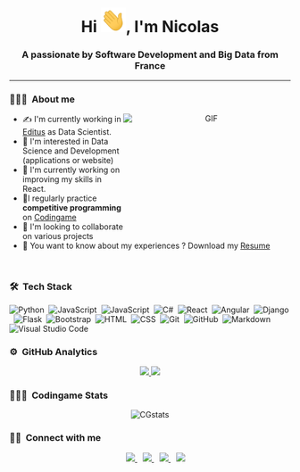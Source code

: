 <h1 align="center">Hi <img src="https://raw.githubusercontent.com/ABSphreak/ABSphreak/master/gifs/Hi.gif" width="45px">, I'm Nicolas</h1>
<h3 align="center">A passionate by Software Development and Big Data from France </h3>

<hr>


### 👨🏻‍💻 &nbsp;About me

<a target="_blank" align="center">
  <img align="right" top="500" height="200" width="300" alt="GIF" src="https://media.giphy.com/media/SWoSkN6DxTszqIKEqv/giphy.gif">
</a>

- ✍️ I'm currently working in <a href="https://www.editus-business.lu/" target="blank">Editus</a> as Data Scientist.
- 👀 I'm interested in Data Science and Development (applications or website) 
- 🌱 I'm currently working on improving my skills in React.
-  📝I regularly practice **competitive programming** on <a href="https://www.codingame.com/profile/de015f1a510d60cdcd0551896a34c709188072" target="blank">Codingame</a>
- 💞️ I'm looking to collaborate on various projects
- 📄 You want to know about my experiences ? Download my <a href="https://github.com/Coni63/Coni63/blob/main/CV_Nicolas_MINE.pdf" target="blank">Resume</a>
<!-- - 🤝 I'm available for freelancing.-->
<br/>

### 🛠 &nbsp;Tech Stack

![Python](https://img.shields.io/badge/-Python-05122A?style=flat&logo=python)&nbsp;
![JavaScript](https://img.shields.io/badge/-JavaScript-05122A?style=flat&logo=javascript)&nbsp;
![JavaScript](https://img.shields.io/badge/-TypeScript-05122A?style=flat&logo=typescript)&nbsp;
![C#](https://img.shields.io/badge/-C%23-05122A?style=flat&logo=Csharp&logoColor=ba5bd2)&nbsp;
![React](https://img.shields.io/badge/-React-05122A?style=flat&logo=react)&nbsp;
![Angular](https://img.shields.io/badge/-Angular-05122A?style=flat&logo=angular&logoColor=d6002e)&nbsp;
![Django](https://img.shields.io/badge/-Django-05122A?style=flat&logo=django&logoColor=ffffff)&nbsp;
![Flask](https://img.shields.io/badge/-Flask-05122A?style=flat&logo=flask)&nbsp;
![Bootstrap](https://img.shields.io/badge/-Bootstrap-05122A?style=flat&logo=bootstrap&logoColor=563D7C)&nbsp;
![HTML](https://img.shields.io/badge/-HTML-05122A?style=flat&logo=HTML5)&nbsp;
![CSS](https://img.shields.io/badge/-CSS-05122A?style=flat&logo=CSS3&logoColor=1572B6)&nbsp;
![Git](https://img.shields.io/badge/-Git-05122A?style=flat&logo=git)&nbsp;
![GitHub](https://img.shields.io/badge/-GitHub-05122A?style=flat&logo=github)&nbsp;
![Markdown](https://img.shields.io/badge/-Markdown-05122A?style=flat&logo=markdown)&nbsp;
![Visual Studio Code](https://img.shields.io/badge/-Visual%20Studio%20Code-05122A?style=flat&logo=visual-studio-code&logoColor=007ACC)&nbsp;

<!--
  <img src="https://img.shields.io/badge/-HTML-c58545?style=for-the-badge&logo=html5&logoColor=c58545&labelColor=282828">
  <img src="https://img.shields.io/badge/-CSS-d1a01f?style=for-the-badge&logo=css3&logoColor=d1a01f&labelColor=282828">
  <img src="https://img.shields.io/badge/-Python-98b982?style=for-the-badge&logo=python&logoColor=98b982&labelColor=282828">
-->
### ⚙️ &nbsp;GitHub Analytics

<p align="center">
<a href="https://github.com/coni63">
  <img height="180em" src="https://github-readme-stats-eight-theta.vercel.app/api?username=coni63&show_icons=true&theme=algolia&include_all_commits=true&count_private=true"/>
  <img height="180em" src="https://github-readme-stats-eight-theta.vercel.app/api/top-langs/?username=coni63&layout=compact&langs_count=8&theme=algolia&hide=jupyter%20notebook,html,php"/>
</a>
</p>

### 👨🏻‍💻 &nbsp;Codingame Stats

<p align="center">
<img alt="CGstats" src="https://codingamereadmestats.pythonanywhere.com/api/details/de015f1a510d60cdcd0551896a34c709188072?first=leaderboard&second=puzzles&third=languages&top=3" width="830px" height="220px"/>
</p>

### 🤝🏻 &nbsp;Connect with me

<p align="center">
 <div align="center"  class="icons-social" style="margin-left: 10px;">
  <a style="margin-left: 10px;"  target="_blank" href="https://www.linkedin.com/in/nicolas-mine/">
    <img src="https://img.icons8.com/doodle/40/000000/linkedin--v2.png">
  </a>
  <a style="margin-left: 10px;" target="_blank" href="https://github.com/coni63">
    <img src="https://img.icons8.com/doodle/40/000000/github--v1.png">
  </a>
  <a style="margin-left: 10px;" target="_blank" href="https://stackoverflow.com/users/8044652/nicolas-m">
    <img src="https://img.icons8.com/external-tal-revivo-color-tal-revivo/40/000000/external-stack-overflow-is-a-question-and-answer-site-for-professional-logo-color-tal-revivo.png">
  </a>
  <a style="margin-left: 10px;" target="_blank" href="https://www.kaggle.com/coni57">
    <img src="https://img.icons8.com/external-tal-revivo-filled-tal-revivo/40/external-kaggle-an-online-community-of-data-scientists-and-machine-learners-owned-by-google-logo-filled-tal-revivo.png">
  </a>
 </div>
</p>
